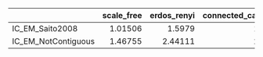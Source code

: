 |                     |   scale_free |   erdos_renyi |   connected_cave_man |   barabasi |
|:--------------------|-------------:|--------------:|---------------------:|-----------:|
| IC_EM_Saito2008     |      1.01506 |       1.5979  |              1.25244 |    1.85783 |
| IC_EM_NotContiguous |      1.46755 |       2.44111 |              2.69287 |    2.51031 |